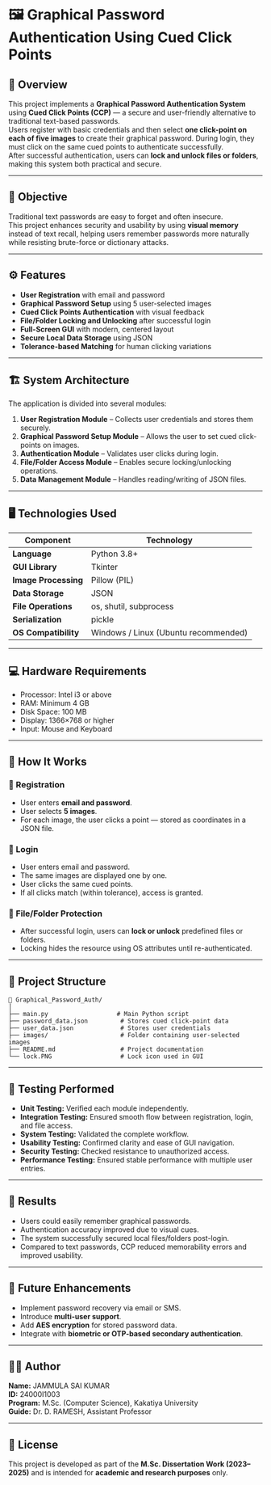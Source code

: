 # 🖼️ Graphical Password Authentication Using Cued Click Points

## 📘 Overview
This project implements a **Graphical Password Authentication System** using **Cued Click Points (CCP)** — a secure and user-friendly alternative to traditional text-based passwords.  
Users register with basic credentials and then select **one click-point on each of five images** to create their graphical password. During login, they must click on the same cued points to authenticate successfully.  
After successful authentication, users can **lock and unlock files or folders**, making this system both practical and secure.

---

## 🧠 Objective
Traditional text passwords are easy to forget and often insecure.  
This project enhances security and usability by using **visual memory** instead of text recall, helping users remember passwords more naturally while resisting brute-force or dictionary attacks.

---

## ⚙️ Features
- **User Registration** with email and password  
- **Graphical Password Setup** using 5 user-selected images  
- **Cued Click Points Authentication** with visual feedback  
- **File/Folder Locking and Unlocking** after successful login  
- **Full-Screen GUI** with modern, centered layout  
- **Secure Local Data Storage** using JSON  
- **Tolerance-based Matching** for human clicking variations  

---

## 🏗️ System Architecture
The application is divided into several modules:

1. **User Registration Module** – Collects user credentials and stores them securely.  
2. **Graphical Password Setup Module** – Allows the user to set cued click-points on images.  
3. **Authentication Module** – Validates user clicks during login.  
4. **File/Folder Access Module** – Enables secure locking/unlocking operations.  
5. **Data Management Module** – Handles reading/writing of JSON files.  

---

## 🖥️ Technologies Used

| Component | Technology |
|------------|-------------|
| **Language** | Python 3.8+ |
| **GUI Library** | Tkinter |
| **Image Processing** | Pillow (PIL) |
| **Data Storage** | JSON |
| **File Operations** | os, shutil, subprocess |
| **Serialization** | pickle |
| **OS Compatibility** | Windows / Linux (Ubuntu recommended) |

---

## 💻 Hardware Requirements
- Processor: Intel i3 or above  
- RAM: Minimum 4 GB  
- Disk Space: 100 MB  
- Display: 1366×768 or higher  
- Input: Mouse and Keyboard  

---

## 🧩 How It Works

### 🔹 Registration
- User enters **email and password**.
- User selects **5 images**.
- For each image, the user clicks a point — stored as coordinates in a JSON file.

### 🔹 Login
- User enters email and password.
- The same images are displayed one by one.
- User clicks the same cued points.
- If all clicks match (within tolerance), access is granted.

### 🔹 File/Folder Protection
- After successful login, users can **lock or unlock** predefined files or folders.
- Locking hides the resource using OS attributes until re-authenticated.

---

## 📂 Project Structure
```
📁 Graphical_Password_Auth/
│
├── main.py                   # Main Python script
├── password_data.json         # Stores cued click-point data
├── user_data.json             # Stores user credentials
├── images/                    # Folder containing user-selected images
├── README.md                  # Project documentation
└── lock.PNG                   # Lock icon used in GUI
```

---

## 🧪 Testing Performed
- **Unit Testing:** Verified each module independently.  
- **Integration Testing:** Ensured smooth flow between registration, login, and file access.  
- **System Testing:** Validated the complete workflow.  
- **Usability Testing:** Confirmed clarity and ease of GUI navigation.  
- **Security Testing:** Checked resistance to unauthorized access.  
- **Performance Testing:** Ensured stable performance with multiple user entries.  

---

## 🧾 Results
- Users could easily remember graphical passwords.
- Authentication accuracy improved due to visual cues.
- The system successfully secured local files/folders post-login.
- Compared to text passwords, CCP reduced memorability errors and improved usability.

---

## 🚀 Future Enhancements
- Implement password recovery via email or SMS.
- Introduce **multi-user support**.
- Add **AES encryption** for stored password data.
- Integrate with **biometric or OTP-based secondary authentication**.

---

## 🧑‍💻 Author
**Name:** JAMMULA SAI KUMAR  
**ID:** 24000I1003  
**Program:** M.Sc. (Computer Science), Kakatiya University  
**Guide:** Dr. D. RAMESH, Assistant Professor  

---

## 📜 License
This project is developed as part of the **M.Sc. Dissertation Work (2023–2025)** and is intended for **academic and research purposes** only.
